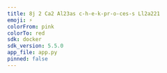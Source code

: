 ```yaml
---
title: 8j 2 Ca2 Al23as c-h-e-k-pr-o-ces-s Ll2a221
emoji: ⚡
colorFrom: pink
colorTo: red
sdk: docker
sdk_version: 5.5.0
app_file: app.py
pinned: false
---
```

